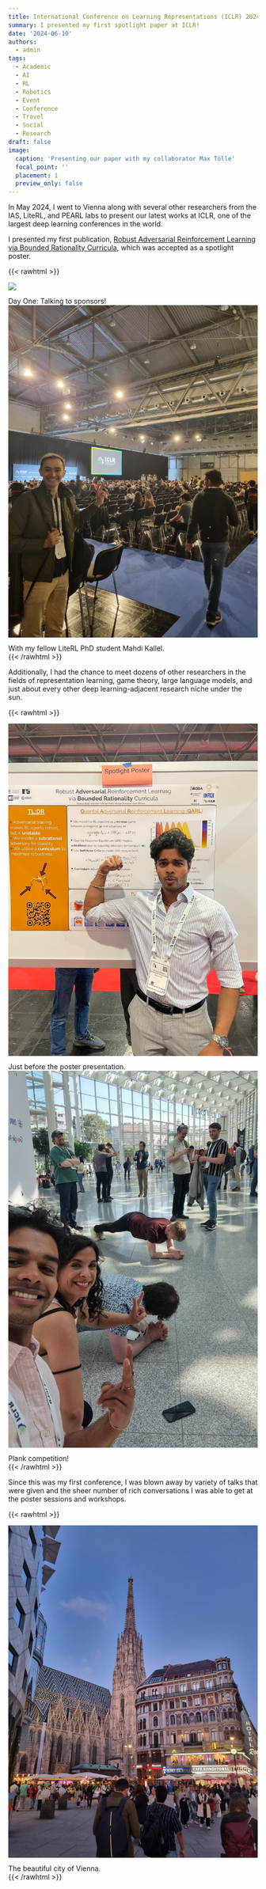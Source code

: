 ```yaml
---
title: International Conference on Learning Representations (ICLR) 2024 📜
summary: I presented my first spotlight paper at ICLR!
date: '2024-06-10'
authors:
  - admin
tags:
  - Academic
  - AI
  - RL
  - Robotics
  - Event
  - Conference
  - Travel
  - Social
  - Research
draft: false
image:
  caption: 'Presenting our paper with my collaborator Max Tölle'
  focal_point: ''
  placement: 1
  preview_only: false
---
```


In May 2024, I went to Vienna along with several other researchers from the IAS, LiteRL, and PEARL labs to present our latest works at ICLR, one of the largest deep learning conferences in the world.

I presented my first publication, [Robust Adversarial Reinforcement Learning via Bounded Rationality Curricula](https://arxiv.org/abs/2311.01642), which was accepted as a spotlight poster.



{{< rawhtml >}}
  <div class="clearfix">
    <div class="img-container-2">
    <img src="1.jpg" style="margin-bottom: 10px">
    <figcaption>Day One: Talking to sponsors!</figcaption>
    </div>
    <div class="img-container-2">
    <img src="2.jpg" style="margin-bottom: 10px">
    <figcaption>
    With my fellow LiteRL PhD student Mahdi Kallel.</figcaption>
    </div>
</div>
{{< /rawhtml >}}

Additionally, I had the chance to meet dozens of other researchers in the fields of representation learning, game theory, large language models, and just about every other deep learning-adjacent research niche under the sun.

{{< rawhtml >}}
  <div class="clearfix">
    <div class="img-container-2">
    <img src="flex.jpeg" style="margin-bottom: 10px">
    <figcaption>Just before the poster presentation.</figcaption>
    </div>
    <div class="img-container-2">
    <img src="plank.jpg" style="margin-bottom: 10px">
    <figcaption>
    Plank competition!</figcaption>
    </div>
</div>
{{< /rawhtml >}}


Since this was my first conference, I was blown away by variety of talks that were given and the sheer number of rich conversations I was able to get at the poster sessions and workshops.

{{< rawhtml >}}
    <div class="img-container">
    <img src="vienna.jpg" style="margin-bottom: 10px">
    <figcaption>The beautiful city of Vienna.</figcaption>
    </div>
{{< /rawhtml >}}


